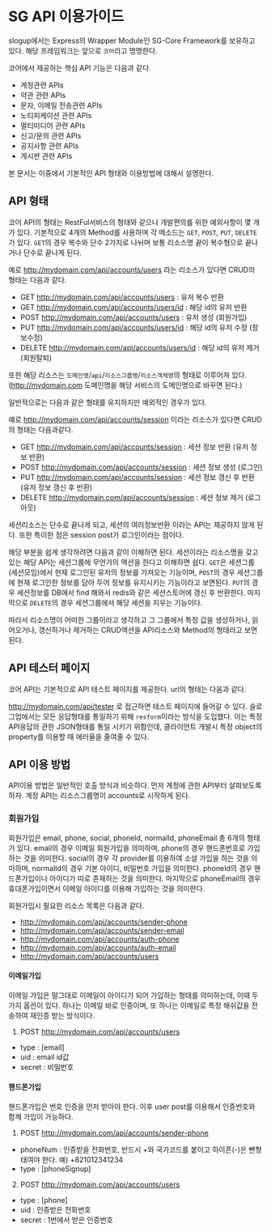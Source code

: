 # SG API 이용가이드

slogup에서는 Express의 Wrapper Module인 SG-Core Framework를 보유하고 있다. 해당 프레임워크는 앞으로 `코어`라고 명명한다.

코어에서 제공하는 핵심 API 기능은 다음과 같다.

- 계정관련 APIs
- 약관 관련 APIs
- 문자, 이메일 전송관련 APIs
- 노티피케이션 관련 APIs
- 멀티미디어 관련 APIs
- 신고/문의 관련 APIs
- 공지사항 관련 APIs
- 게시판 관련 APIs

본 문서는 이중에서 기본적인 API 형태와 이용방법에 대해서 설명한다.


## API 형태

코어 API의 형태는 RestFul서비스의 형태와 같으나 개발편의를 위한 예외사항이 몇 개가 있다. 기본적으로 4개의 Method를 사용하며 각 메소드는 `GET`, `POST`, `PUT`, `DELETE`가 있다. `GET`의 경우 복수와 단수 2가지로 나뉘며 보통 리소스명 끝이 복수형으로 끝나거나 단수로 끝나게 된다.

예로 http://mydomain.com/api/accounts/users 라는 리소스가 있다면 CRUD의 형태는 다음과 같다.
- GET http://mydomain.com/api/accounts/users : 유저 복수 반환
- GET http://mydomain.com/api/accounts/users/id : 해당 id의 유저 반환
- POST http://mydomain.com/api/accounts/users : 유저 생성 (회원가입)
- PUT http://mydomain.com/api/accounts/users/id : 해당 id의 유저 수정 (정보수정)
- DELETE http://mydomain.com/api/accounts/users/id : 해당 id의 유저 제거 (회원탈퇴)

또한 해당 리소스는 `도메인명`/`api`/`리소스그룹명`/`리소스객체명`의 형태로 이루어져 있다. 
(http://mydomain.com 도메인명을 해당 서비스의 도메인명으로 바꾸면 된다.)

일반적으로는 다음과 같은 형태를 유지하지만 예외적인 경우가 있다.

예로 http://mydomain.com/api/accounts/session 이라는 리소스가 있다면 CRUD의 형태는 다음과같다.
- GET http://mydomain.com/api/accounts/session : 세션 정보 반환 (유저 정보 반환)
- POST http://mydomain.com/api/accounts/session : 세션 정보 생성 (로그인)
- PUT http://mydomain.com/api/accounts/session : 세션 정보 갱신 후 반환 (유저 정보 갱신 후 반환)
- DELETE http://mydomain.com/api/accounts/session : 세션 정보 제거 (로그아웃)

세션리소스는 단수로 끝나게 되고, 세션의 여러정보반환 이라는 API는 제공하지 않게 된다. 또한 특이한 점은 session post가 로그인이라는 점이다.

해당 부분을 쉽게 생각하려면 다음과 같이 이해하면 된다. 세션이라는 리소스명을 갖고 있는 해당 API는 세션그룹에 무언가의 액션을 한다고 이해하면 쉽다.
`GET`은 세션그룹 (세션모임)에서 현재 로그인된 유저의 정보를 가져오는 기능이며, `POST`의 경우 세션그룹에 현재 로그인한 정보를 담아 두어 정보를 유지시키는 기능이라고 보면된다.
`PUT`의 경우 세션정보를 DB에서 find 해와서 redis와 같은 세션스토어에 갱신 후 반환한다. 마지막으로 `DELETE`의 경우 세션그룹에서 해당 세션을 지우는 기능이다.

따라서 리소스명이 어떠한 그룹이라고 생각하고 그 그룹에서 특정 값을 생성하거나, 읽어오거나, 갱신하거나 제거하는 CRUD액션을 API리소스와 Method의 형태라고 보면 된다.

## API 테스터 페이지

코어 API는 기본적으로 API 테스트 페이지를 제공한다. url의 형태는 다음과 같다.

http://mydomain.com/api/tester 로 접근하면 테스트 페이지에 들어갈 수 있다. 슬로그업에서는 모든 응답형태를 통일하기 위해 `resform`이라는 방식을 도입했다.
이는 특정 API응답의 관한 JSON형태를 통일 시키기 위함인데, 클라이언트 개발시 특정 object의 property를 이용할 때 에러율을 줄여줄 수 있다.


## API 이용 방법

API이용 방법은 일반적인 호출 방식과 비슷하다. 먼저 계정에 관한 API부터 살펴보도록 하자.
계정 API는 리소스그룹명이 accounts로 시작하게 된다.

### 회원가입
회원가입은 email, phone, social, phoneId, normalId, phoneEmail 총 6개의 형태가 있다. email의 경우 이메일 회원가입을 의미하며, phone의 경우 핸드폰번호로 가입하는 것을 의미한다. social의 경우 각 provider를 이용하여 소셜 가입을 하는 것을 의미하며, normalId의 경우 기본 아이디, 비밀번호 가입을 의미한다. phoneId의 경우 핸드폰가입이나 아이디가 따로 존재하는 것을 의미한다. 마지막으로 phoneEmail의 경우 휴대폰가입이면서 이메일 아이디를 이용해 가입하는 것을 의미한다.

회원가입시 필요한 리소스 목록은 다음과 같다.
- http://mydomain.com/api/accounts/sender-phone
- http://mydomain.com/api/accounts/sender-email
- http://mydomain.com/api/accounts/auth-phone
- http://mydomain.com/api/accounts/auth-email
- http://mydomain.com/api/accounts/users

#### 이메일가입
이메일 가입은 말그대로 이메일이 아이디가 되어 가입하는 형태를 의미하는데, 이때 두가지 옵션이 있다. 하나는 이메일 바로 인증이며, 또 하나는 이메일로 특정 해쉬값을 전송하여 재인증 받는 방식이다.

1. POST http://mydomain.com/api/accounts/users
  - type : [email]
  - uid : email id값
  - secret : 비밀번호

#### 핸드폰가입
핸드폰가입은 번호 인증을 먼저 받아야 한다. 이후 user post를 이용해서 인증번호와 함께 가입이 가능하다.

1. POST http://mydomain.com/api/accounts/sender-phone
  - phoneNum  : 인증받을 전화번호, 반드시 +와 국가코드를 붙이고 하이픈(-)은 뺀형태여야 한다. 예) +821012341234
  - type  : [phoneSignup]

2. POST http://mydomain.com/api/accounts/users
  - type : [phone]
  - uid : 인증받은 전화번호
  - secret : 1번에서 받은 인증번호



